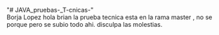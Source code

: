 "# JAVA_pruebas-_T-cnicas-"  
Borja Lopez
hola brian la prueba tecnica esta en la rama master , no se porque pero se subio todo ahi.
disculpa las molestias.
